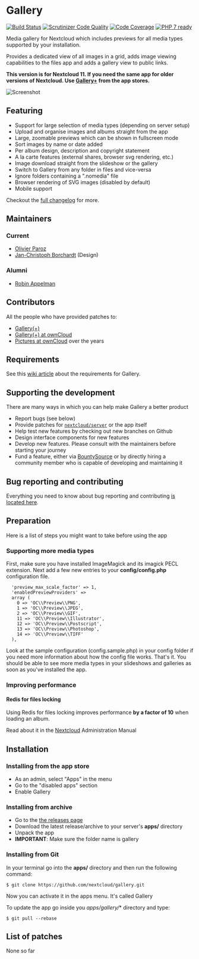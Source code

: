 # Gallery 
[![Build Status](https://travis-ci.org/nextcloud/gallery.svg?branch=master)](https://travis-ci.org/nextcloud/gallery)
[![Scrutinizer Code Quality](https://scrutinizer-ci.com/g/nextcloud/gallery/badges/quality-score.png?b=master)](https://scrutinizer-ci.com/g/nextcloud/gallery/?branch=master)
[![Code Coverage](https://codecov.io/gh/nextcloud/gallery/branch/master/graph/badge.svg)](https://codecov.io/gh/nextcloud/gallery)
[![PHP 7 ready](http://php7ready.timesplinter.ch/nextcloud/gallery/badge.svg)](https://travis-ci.org/nextcloud/gallery)

Media gallery for Nextcloud which includes previews for all media types supported by your installation.

Provides a dedicated view of all images in a grid, adds image viewing capabilities to the files app and adds a gallery view to public links.

**This version is for Nextcloud 11. If you need the same app for older versions of Nextcloud. Use [Gallery+](https://github.com/oparoz/galleryplus) from the app stores.**

![Screenshot](https://raw.githubusercontent.com/nextcloud/gallery/master/build/screenshots/Gallery.jpg)
## Featuring
* Support for large selection of media types (depending on server setup)
* Upload and organise images and albums straight from the app
* Large, zoomable previews which can be shown in fullscreen mode
* Sort images by name or date added
* Per album design, description and copyright statement
* A la carte features (external shares, browser svg rendering, etc.)
* Image download straight from the slideshow or the gallery
* Switch to Gallery from any folder in files and vice-versa
* Ignore folders containing a ".nomedia" file
* Browser rendering of SVG images (disabled by default)
* Mobile support

Checkout the [full changelog](CHANGELOG.md) for more.

## Maintainers

### Current
* [Olivier Paroz](https://github.com/oparoz)
* [Jan-Christoph Borchardt](https://github.com/jancborchardt) (Design)

### Alumni
* [Robin Appelman](https://github.com/icewind1991)

## Contributors

All the people who have provided patches to:
* [Gallery(+)](https://github.com/nextcloud/gallery/pulls?q=is%3Apr+is%3Aclosed)
* [Gallery(+) at ownCloud](https://github.com/owncloud/gallery/pulls?q=is%3Apr+is%3Aclosed)
* [Pictures at ownCloud](https://github.com/owncloud/gallery-old/pulls?q=is%3Apr+is%3Aclosed) over the years

## Requirements

See this [wiki article](https://github.com/nextcloud/gallery/wiki/Requirements) about the requirements for Gallery.

## Supporting the development

There are many ways in which you can help make Gallery a better product

* Report bugs (see below)
* Provide patches for [`nextcloud/server`](https://github.com/nextcloud/server) or the app itself
* Help test new features by checking out new branches on Github
* Design interface components for new features
* Develop new features. Please consult with the maintainers before starting your journey
* Fund a feature, either via [BountySource](https://www.bountysource.com/teams/nextcloud/issues?tracker_ids=9328526,41629711) or by directly hiring a community member who is capable of developing and maintaining it

## Bug reporting and contributing

Everything you need to know about bug reporting and contributing [is located here](https://github.com/nextcloud/gallery/blob/master/CONTRIBUTING.md).

## Preparation
Here is a list of steps you might want to take before using the app

### Supporting more media types
First, make sure you have installed ImageMagick and its imagick PECL extension.
Next add a few new entries to your **config/config.php** configuration file.

```
  'preview_max_scale_factor' => 1,
  'enabledPreviewProviders' =>
  array (
    0 => 'OC\\Preview\\PNG',
    1 => 'OC\\Preview\\JPEG',
    2 => 'OC\\Preview\\GIF',
    11 => 'OC\\Preview\\Illustrator',
    12 => 'OC\\Preview\\Postscript',
    13 => 'OC\\Preview\\Photoshop',
    14 => 'OC\\Preview\\TIFF'
  ),
```

Look at the sample configuration (config.sample.php) in your config folder if you need more information about how the config file works.
That's it. You should be able to see more media types in your slideshows and galleries as soon as you've installed the app.

### Improving performance

#### Redis for files locking

Using Redis for files locking improves performance **by a factor of 10** when loading an album.

Read about it in the [Nextcloud](https://docs.nextcloud.org/server/11/admin_manual/configuration_files/files_locking_transactional.html) Administration Manual

## Installation

### Installing from the app store

* As an admin, select "Apps" in the menu
* Go to the "disabled apps" section
* Enable Gallery

### Installing from archive

* Go to the [the releases page](https://github.com/nextcloud/gallery/releases)
* Download the latest release/archive to your server's **apps/** directory
* Unpack the app
* **IMPORTANT**: Make sure the folder name is gallery

### Installing from Git

In your terminal go into the **apps/** directory and then run the following command:
```
$ git clone https://github.com/nextcloud/gallery.git
```

Now you can activate it in the apps menu. It's called Gallery

To update the app go inside you *apps/gallery/** directory and type:
```
$ git pull --rebase
```

## List of patches

None so far
